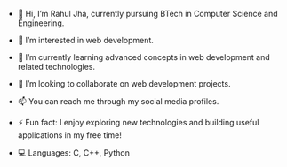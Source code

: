 - 👋 Hi, I’m Rahul Jha, currently pursuing BTech in Computer Science and Engineering.

- 👀 I’m interested in web development.
- 🌱 I’m currently learning advanced concepts in web development and related technologies.
- 💞️ I’m looking to collaborate on web development projects.
- 📫 You can reach me through my social media profiles.
- ⚡ Fun fact: I enjoy exploring new technologies and building useful applications in my free time!
- 💻 Languages: C, C++, Python
<!---
Ruddelll/Ruddelll is a ✨ special ✨ repository because its `README.md` (this file) appears on your GitHub profile.
You can click the Preview link to take a look at your changes.
--->

